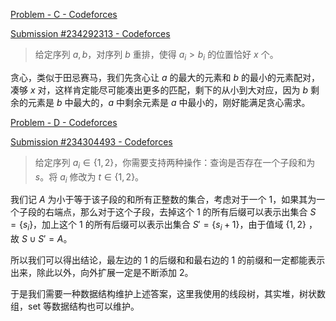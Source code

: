 [Problem - C - Codeforces](https://codeforces.com/contest/1896/problem/C)

[Submission #234292313 - Codeforces](https://codeforces.com/contest/1896/submission/234292313)

> 给定序列 $a, b$，对序列 $b$ 重排，使得 $a_i > b_i$ 的位置恰好 $x$ 个。

贪心，类似于田忌赛马，我们先贪心让 $a$ 的最大的元素和 $b$ 的最小的元素配对，凑够 $x$ 对，这样肯定能尽可能凑出更多的匹配，剩下的从小到大对应，因为 $b$ 剩余的元素是 $b$ 中最大的，$a$ 中剩余元素是 $a$ 中最小的，刚好能满足贪心需求。

[Problem - D - Codeforces](https://codeforces.com/contest/1896/problem/D)

[Submission #234304493 - Codeforces](https://codeforces.com/contest/1896/submission/234304493)

> 给定序列 $a_i\in \{1, 2\}$，你需要支持两种操作：查询是否存在一个子段和为 $s$。将 $a_i$ 修改为 $t\in \{1, 2\}$。

我们记 $A$ 为小于等于该子段的和所有正整数的集合，考虑对于一个 $1$，如果其为一个子段的右端点，那么对于这个子段，去掉这个 $1$ 的所有后缀可以表示出集合 $S = \{s_i\}$，加上这个 $1$ 的所有后缀可以表示出集合 $S' = \{s_i + 1\}$，由于值域 $\{1, 2\}$ ，故 $S\cup S' = A$。

所以我们可以得出结论，最左边的 $1$ 的后缀和和最右边的 $1$ 的前缀和一定都能表示出来，除此以外，向外扩展一定是不断添加 $2$。

于是我们需要一种数据结构维护上述答案，这里我使用的线段树，其实堆，树状数组，set 等数据结构也可以维护。